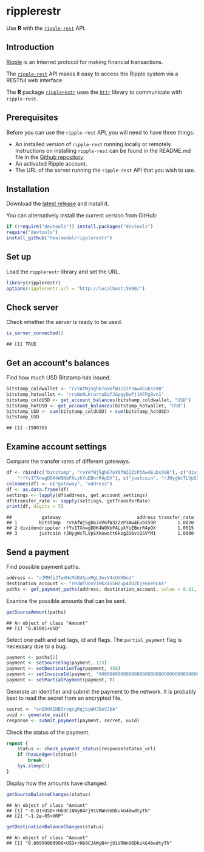 ripplerestr
===========

Use **R** with the [`ripple-rest`](https://dev.ripple.com/) API.

Introduction
------------

[Ripple](https://ripple.com/) is an Internet protocol for making financial transactions.

The [`ripple-rest`](https://dev.ripple.com/) API makes it easy to access the Ripple system via a RESTful web interface.

The **R** package [`ripplerestr`](https://github.com/hmalmedal/ripplerestr) uses the [`httr`](https://github.com/hadley/httr) library to communicate with `ripple-rest`.

Prerequisites
-------------

Before you can use the `ripple-rest` API, you will need to have three things:

 * An installed version of `ripple-rest` running locally or remotely. Instructions on installing `ripple-rest` can be found in the README.md file in the [Github repository](https://github.com/ripple/ripple-rest).
 * An activated Ripple account.
 * The URL of the server running the `ripple-rest` API that you wish to use.

Installation
------------

Download the [latest release](https://github.com/hmalmedal/ripplerestr/releases/latest) and install it.

You can alternatively install the current version from GitHub:


```r
if (!require("devtools")) install.packages("devtools")
require("devtools")
install_github("hmalmedal/ripplerestr")
```


Set up
------

Load the `ripplerestr` library and set the URL.


```r
library(ripplerestr)
options(ripplerestr.url = "http://localhost:5990/")
```




Check server
------------

Check whether the server is ready to be used.


```r
is_server_connected()
```

```
## [1] TRUE
```


Get an account's balances
-------------------------

Find how much USD Bitstamp has issued.


```r
bitstamp_coldwallet <- "rvYAfWj5gh67oV6fW32ZzP3Aw4Eubs59B"
bitstamp_hotwallet <- "rrpNnNLKrartuEqfJGpqyDwPj1AFPg9vn1"
bitstamp_coldUSD <- get_account_balances(bitstamp_coldwallet, "USD")
bitstamp_hotUSD <- get_account_balances(bitstamp_hotwallet, "USD")
bitstamp_USD <- sum(bitstamp_coldUSD) + sum(bitstamp_hotUSD)
bitstamp_USD
```

```
## [1] -1900765
```


Examine account settings
------------------------

Compare the transfer rates of different gateways.


```r
df <- rbind(c("bitstamp", "rvYAfWj5gh67oV6fW32ZzP3Aw4Eubs59B"), c("dividendrippler", 
    "rfYv1TXnwgDDK4WQNbFALykYuEBnrR4pDX"), c("justcoin", "rJHygWcTLVpSXkowott6kzgZU6viQSVYM1"))
colnames(df) <- c("gateway", "address")
df <- as.data.frame(df)
settings <- lapply(df$address, get_account_settings)
df$transfer_rate <- sapply(settings, getTransferRate)
print(df, digits = 5)
```

```
##           gateway                            address transfer_rate
## 1        bitstamp  rvYAfWj5gh67oV6fW32ZzP3Aw4Eubs59B        1.0020
## 2 dividendrippler rfYv1TXnwgDDK4WQNbFALykYuEBnrR4pDX        1.0015
## 3        justcoin rJHygWcTLVpSXkowott6kzgZU6viQSVYM1        1.0000
```


Send a payment
--------------

Find possible payment paths.


```r
address <- "rJMNfiJTwXHcMdB4SpxMgL3mvV4xUVHDnd"
destination_account <- "rH3WTUovV1HKx4S5HZup4dUZEjeGnehL6X"
paths <- get_payment_paths(address, destination_account, value = 0.01, currency = "USD")
```


Examine the possible amounts that can be sent.


```r
getSourceAmount(paths)
```

```
## An object of class "Amount"
## [1] "0.01001+USD"
```


Select one path and set tags, id and flags. The `partial_payment` flag is necessary due to a bug.


```r
payment <- paths[1]
payment <- setSourceTag(payment, 123)
payment <- setDestinationTag(payment, 456)
payment <- setInvoiceId(payment, "0000000000000000000000000000000000000000000000000000000000000000")
payment <- setPartialPayment(payment, T)
```


Generate an identifier and submit the payment to the network. It is probably best to read the secret from an encrypted file.


```r
secret <- "snQ9dAZHB3rvqcgRqjbyWHJDeVJbA"
uuid <- generate_uuid()
response <- submit_payment(payment, secret, uuid)
```


Check the status of the payment.


```r
repeat {
    status <- check_payment_status(response$status_url)
    if (hasLedger(status)) 
        break
    Sys.sleep(1)
}
```


Display how the amounts have changed.


```r
getSourceBalanceChanges(status)
```

```
## An object of class "Amount"
## [1] "-0.01+USD+rHb9CJAWyB4rj91VRWn96DkukG4bwdtyTh"
## [2] "-1.2e-05+XRP"
```

```r
getDestinationBalanceChanges(status)
```

```
## An object of class "Amount"
## [1] "0.00999000999+USD+rHb9CJAWyB4rj91VRWn96DkukG4bwdtyTh"
```


